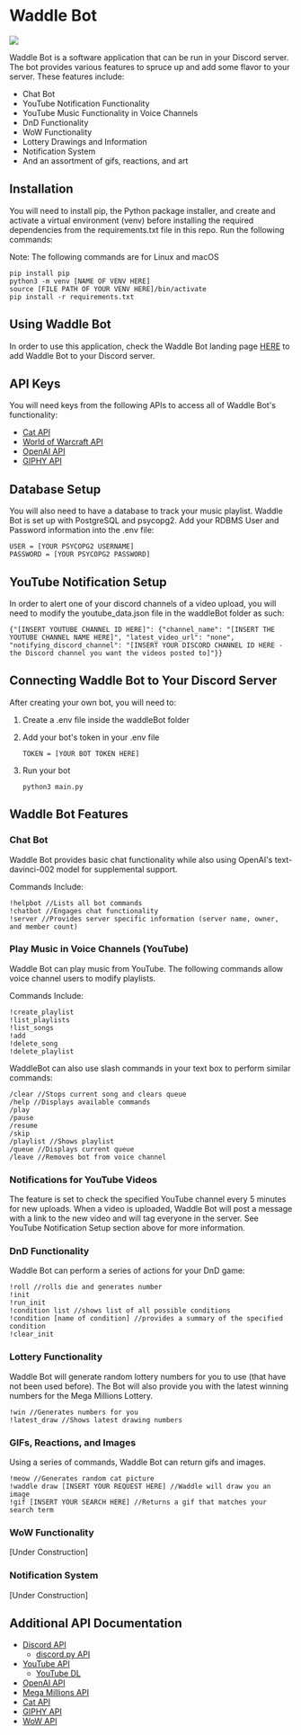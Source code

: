 # Waddle Bot

![](https://marketsplash.com/content/images/2022/03/Group-83.png)


Waddle Bot is a software application that can be run in your Discord server. The bot provides various features to spruce up and add some flavor to your server. These features include:

- Chat Bot
- YouTube Notification Functionality
- YouTube Music Functionality in Voice Channels
- DnD Functionality
- WoW Functionality
- Lottery Drawings and Information
- Notification System
- And an assortment of gifs, reactions, and art


## Installation
You will need to install pip, the Python package installer, and create and activate a virtual environment (venv) before installing the required dependencies from the requirements.txt file in this repo. Run the following commands:

Note: The following commands are for Linux and macOS
```
pip install pip
python3 -m venv [NAME OF VENV HERE]
source [FILE PATH OF YOUR VENV HERE]/bin/activate
pip install -r requirements.txt
```

## Using Waddle Bot
In order to use this application, check the Waddle Bot landing page [HERE](https://discord.com/oauth2/authorize?client_id=1060252204461740173&permissions=4398046511091&scope=bot) to add Waddle Bot to your Discord server. 



## API Keys
You will need keys from the following APIs to access all of Waddle Bot's functionality:
- [Cat API](https://thecatapi.com/)
- [World of Warcraft API](https://develop.battle.net/documentation/world-of-warcraft/game-data-apis)
- [OpenAI API](https://openai.com/api/)
- [GIPHY API](https://developers.giphy.com/)


## Database Setup
You will also need to have a database to track your music playlist. Waddle Bot is set up with PostgreSQL and psycopg2. Add your RDBMS User and Password information into the .env file:

```
USER = [YOUR PSYCOPG2 USERNAME]
PASSWORD = [YOUR PSYCOPG2 PASSWORD]
```

## YouTube Notification Setup
In order to alert one of your discord channels of a video upload, you will need to modify the youtube_data.json file in the waddleBot folder as such:
```
{"[INSERT YOUTUBE CHANNEL ID HERE]": {"channel_name": "[INSERT THE YOUTUBE CHANNEL NAME HERE]", "latest_video_url": "none", "notifying_discord_channel": "[INSERT YOUR DISCORD CHANNEL ID HERE - the Discord channel you want the videos posted to]"}}
```


## Connecting Waddle Bot to Your Discord Server
After creating your own bot, you will need to:
1. Create a .env file inside the waddleBot folder
2. Add your bot's token in your .env file

    `TOKEN = [YOUR BOT TOKEN HERE]`

3. Run your bot

    `python3 main.py` 


## Waddle Bot Features


### Chat Bot
Waddle Bot provides basic chat functionality while also using OpenAI's text-davinci-002 model for supplemental support. 

Commands Include:
```
!helpbot //Lists all bot commands
!chatbot //Engages chat functionality
!server //Provides server specific information (server name, owner, and member count) 
```


### Play Music in Voice Channels (YouTube)
Waddle Bot can play music from YouTube. The following commands allow voice channel users to modify playlists.

Commands Include:
```
!create_playlist
!list_playlists
!list_songs
!add
!delete_song
!delete_playlist
```

WaddleBot can also use slash commands in your text box to perform similar commands:
```
/clear //Stops current song and clears queue
/help //Displays available commands
/play 
/pause
/resume
/skip
/playlist //Shows playlist
/queue //Displays current queue
/leave //Removes bot from voice channel
```



### Notifications for YouTube Videos
The feature is set to check the specified YouTube channel every 5 minutes for new uploads. When a video is uploaded, Waddle Bot will post a message with a link to the new video and will tag everyone in the server. See YouTube Notification Setup section above for more information.


### DnD Functionality
Waddle Bot can perform a series of actions for your DnD game:
```
!roll //rolls die and generates number
!init 
!run_init
!condition list //shows list of all possible conditions
!condition [name of condition] //provides a summary of the specified condition
!clear_init
```

### Lottery Functionality
Waddle Bot will generate random lottery numbers for you to use (that have not been used before). The Bot will also provide you with the latest winning numbers for the Mega Millions Lottery.

```
!win //Generates numbers for you
!latest_draw //Shows latest drawing numbers
```


### GIFs, Reactions, and Images
Using a series of commands, Waddle Bot can return gifs and images.

```
!meow //Generates random cat picture
!waddle draw [INSERT YOUR REQUEST HERE] //Waddle will draw you an image
!gif [INSERT YOUR SEARCH HERE] //Returns a gif that matches your search term 
```



### WoW Functionality
[Under Construction]


### Notification System
[Under Construction]




## Additional API Documentation

- [Discord API](https://discord.com/developers/docs/intro)
  - [discord.py API](https://discordpy.readthedocs.io/en/stable/api.html)
- [YouTube API](https://developers.google.com/youtube/v3)
    - [YouTube DL](https://github.com/ytdl-org/youtube-dl)
- [OpenAI API](https://beta.openai.com/overview)
- [Mega Millions API](https://rapidapi.com/avoratechnology/api/mega-millions/details)
- [Cat API](https://developers.thecatapi.com/view-account/ylX4blBYT9FaoVd6OhvR?report=bOoHBz-8t)
- [GIPHY API](https://developers.giphy.com/docs/api#quick-start-guide)
- [WoW API](https://develop.battle.net/documentation/world-of-warcraft/game-data-apis)
